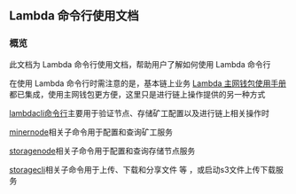 ## Lambda 命令行使用文档 

### 概览 

此文档为 Lambda 命令行使用文档，帮助用户了解如何使用 Lambda 命令行 

在使用 Lambda 命令行时需注意的是，基本链上业务 [Lambda 主网钱包使用手册](http://docs.lambda.im/Lambda-Wallet-Guide/)都已集成，使用主网钱包更方便，这里只是进行链上操作提供的另一种方式 

[lambdacli命令行](http://docs.lambdastorage.com/lambdacli/)主要用于验证节点、存储矿工配置以及进行链上相关操作时 

[minernode](http://docs.lambdastorage.com/minernode/)相关子命令用于配置和查询矿工服务 

[storagenode](http://docs.lambdastorage.com/storagenode/)相关子命令用于配置和查询存储节点服务 

[storagecli](http://docs.lambdastorage.com/storagecli/)相关子命令用于上传、下载和分享文件 等 ，或启动s3文件上传下载服务 
